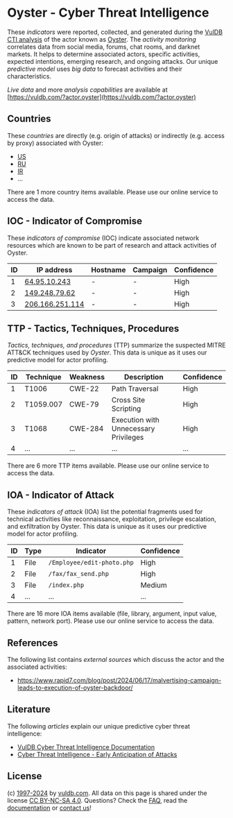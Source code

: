# Oyster - Cyber Threat Intelligence

These _indicators_ were reported, collected, and generated during the [VulDB CTI analysis](https://vuldb.com/?kb.cti) of the actor known as [Oyster](https://vuldb.com/?actor.oyster). The _activity monitoring_ correlates data from social media, forums, chat rooms, and darknet markets. It helps to determine associated actors, specific activities, expected intentions, emerging research, and ongoing attacks. Our unique _predictive model_ uses _big data_ to forecast activities and their characteristics.

_Live data_ and more _analysis capabilities_ are available at [https://vuldb.com/?actor.oyster](https://vuldb.com/?actor.oyster)

## Countries

These _countries_ are directly (e.g. origin of attacks) or indirectly (e.g. access by proxy) associated with Oyster:

* [US](https://vuldb.com/?country.us)
* [RU](https://vuldb.com/?country.ru)
* [IR](https://vuldb.com/?country.ir)
* ...

There are 1 more country items available. Please use our online service to access the data.

## IOC - Indicator of Compromise

These _indicators of compromise_ (IOC) indicate associated network resources which are known to be part of research and attack activities of Oyster.

ID | IP address | Hostname | Campaign | Confidence
-- | ---------- | -------- | -------- | ----------
1 | [64.95.10.243](https://vuldb.com/?ip.64.95.10.243) | - | - | High
2 | [149.248.79.62](https://vuldb.com/?ip.149.248.79.62) | - | - | High
3 | [206.166.251.114](https://vuldb.com/?ip.206.166.251.114) | - | - | High

## TTP - Tactics, Techniques, Procedures

_Tactics, techniques, and procedures_ (TTP) summarize the suspected MITRE ATT&CK techniques used by _Oyster_. This data is unique as it uses our predictive model for actor profiling.

ID | Technique | Weakness | Description | Confidence
-- | --------- | -------- | ----------- | ----------
1 | T1006 | CWE-22 | Path Traversal | High
2 | T1059.007 | CWE-79 | Cross Site Scripting | High
3 | T1068 | CWE-284 | Execution with Unnecessary Privileges | High
4 | ... | ... | ... | ...

There are 6 more TTP items available. Please use our online service to access the data.

## IOA - Indicator of Attack

These _indicators of attack_ (IOA) list the potential fragments used for technical activities like reconnaissance, exploitation, privilege escalation, and exfiltration by Oyster. This data is unique as it uses our predictive model for actor profiling.

ID | Type | Indicator | Confidence
-- | ---- | --------- | ----------
1 | File | `/Employee/edit-photo.php` | High
2 | File | `/fax/fax_send.php` | High
3 | File | `/index.php` | Medium
4 | ... | ... | ...

There are 16 more IOA items available (file, library, argument, input value, pattern, network port). Please use our online service to access the data.

## References

The following list contains _external sources_ which discuss the actor and the associated activities:

* https://www.rapid7.com/blog/post/2024/06/17/malvertising-campaign-leads-to-execution-of-oyster-backdoor/

## Literature

The following _articles_ explain our unique predictive cyber threat intelligence:

* [VulDB Cyber Threat Intelligence Documentation](https://vuldb.com/?kb.cti)
* [Cyber Threat Intelligence - Early Anticipation of Attacks](https://www.scip.ch/en/?labs.20201022)

## License

(c) [1997-2024](https://vuldb.com/?kb.changelog) by [vuldb.com](https://vuldb.com/?kb.about). All data on this page is shared under the license [CC BY-NC-SA 4.0](https://creativecommons.org/licenses/by-nc-sa/4.0/). Questions? Check the [FAQ](https://vuldb.com/?kb.faq), read the [documentation](https://vuldb.com/?kb) or [contact us](https://vuldb.com/?contact)!
